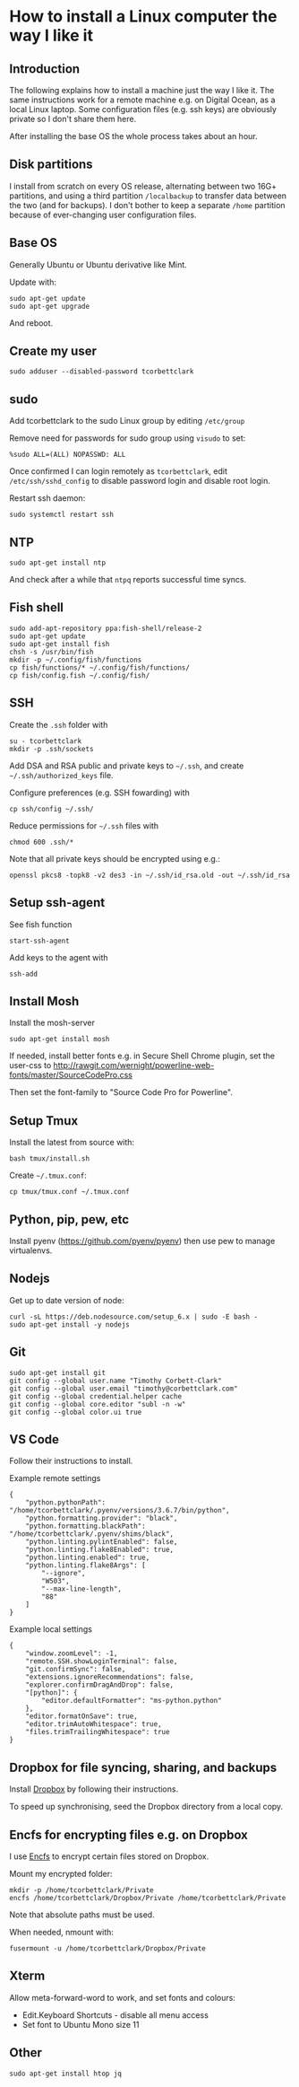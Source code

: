 How to install a Linux computer the way I like it
=================================================

Introduction
------------

The following explains how to install a machine just the way I like it. The
same instructions work for a remote machine e.g. on Digital Ocean, as a local
Linux laptop. Some configuration files (e.g. ssh keys) are obviously private so
I don't share them here.

After installing the base OS the whole process takes about an hour.


Disk partitions
---------------

I install from scratch on every OS release, alternating between two 16G+
partitions, and using a third partition `/localbackup` to transfer data between
the two (and for backups). I don't bother to keep a separate `/home` partition
because of ever-changing user configuration files.


Base OS
-------

Generally Ubuntu or Ubuntu derivative like Mint.

Update with:

    sudo apt-get update
    sudo apt-get upgrade

And reboot.


Create my user
--------------

    sudo adduser --disabled-password tcorbettclark


sudo
----

Add tcorbettclark to the sudo Linux group by editing `/etc/group`

Remove need for passwords for sudo group using `visudo` to set:

    %sudo ALL=(ALL) NOPASSWD: ALL

Once confirmed I can login remotely as `tcorbettclark`, edit
`/etc/ssh/sshd_config` to disable password login and disable root login.

Restart ssh daemon:

    sudo systemctl restart ssh


NTP
---

    sudo apt-get install ntp

And check after a while that `ntpq` reports successful time syncs.


Fish shell
----------

    sudo add-apt-repository ppa:fish-shell/release-2
    sudo apt-get update
    sudo apt-get install fish
    chsh -s /usr/bin/fish
    mkdir -p ~/.config/fish/functions
    cp fish/functions/* ~/.config/fish/functions/
    cp fish/config.fish ~/.config/fish/


SSH
---

Create the `.ssh` folder with

    su - tcorbettclark
    mkdir -p .ssh/sockets

Add DSA and RSA public and private keys to `~/.ssh`, and create `~/.ssh/authorized_keys` file.

Configure preferences (e.g. SSH fowarding) with

    cp ssh/config ~/.ssh/

Reduce permissions for `~/.ssh` files with

    chmod 600 .ssh/*

Note that all private keys should be encrypted using e.g.:

    openssl pkcs8 -topk8 -v2 des3 -in ~/.ssh/id_rsa.old -out ~/.ssh/id_rsa


Setup ssh-agent
---------------

See fish function

    start-ssh-agent

Add keys to the agent with

    ssh-add


Install Mosh
------------

Install the mosh-server

    sudo apt-get install mosh

If needed, install better fonts e.g. in Secure Shell Chrome plugin, set the
user-css to http://rawgit.com/wernight/powerline-web-fonts/master/SourceCodePro.css

Then set the font-family to "Source Code Pro for Powerline".

Setup Tmux
----------

Install the latest from source with:

    bash tmux/install.sh

Create `~/.tmux.conf`:

    cp tmux/tmux.conf ~/.tmux.conf


Python, pip, pew, etc
---------------------

Install pyenv (https://github.com/pyenv/pyenv) then use pew to manage virtualenvs.


Nodejs
------

Get up to date version of node:

    curl -sL https://deb.nodesource.com/setup_6.x | sudo -E bash -
    sudo apt-get install -y nodejs


Git
---

    sudo apt-get install git
    git config --global user.name "Timothy Corbett-Clark"
    git config --global user.email "timothy@corbettclark.com"
    git config --global credential.helper cache
    git config --global core.editor "subl -n -w"
    git config --global color.ui true


VS Code
-------

Follow their instructions to install.

Example remote settings

    {
        "python.pythonPath": "/home/tcorbettclark/.pyenv/versions/3.6.7/bin/python",
        "python.formatting.provider": "black",
        "python.formatting.blackPath": "/home/tcorbettclark/.pyenv/shims/black",
        "python.linting.pylintEnabled": false,
        "python.linting.flake8Enabled": true,
        "python.linting.enabled": true,
        "python.linting.flake8Args": [
            "--ignore",
            "W503",
            "--max-line-length",
            "88"
        ]
    }

Example local settings

    {
        "window.zoomLevel": -1,
        "remote.SSH.showLoginTerminal": false,
        "git.confirmSync": false,
        "extensions.ignoreRecommendations": false,
        "explorer.confirmDragAndDrop": false,
        "[python]": {
            "editor.defaultFormatter": "ms-python.python"
        },
        "editor.formatOnSave": true,
        "editor.trimAutoWhitespace": true,
        "files.trimTrailingWhitespace": true
    }

Dropbox for file syncing, sharing, and backups
----------------------------------------------

Install [Dropbox](http://www.dropbox.com) by following their instructions.

To speed up synchronising, seed the Dropbox directory from a local copy.


Encfs for encrypting files e.g. on Dropbox
------------------------------------------

I use [Encfs](https://vgough.github.io/encfs/) to encrypt certain files stored
on Dropbox.

Mount my encrypted folder:

    mkdir -p /home/tcorbettclark/Private
    encfs /home/tcorbettclark/Dropbox/Private /home/tcorbettclark/Private

Note that absolute paths must be used.

When needed, nmount with:

    fusermount -u /home/tcorbettclark/Dropbox/Private


Xterm
-----

Allow meta-forward-word to work, and set fonts and colours:

 * Edit.Keyboard Shortcuts - disable all menu access
 * Set font to Ubuntu Mono size 11


Other
-----

    sudo apt-get install htop jq

